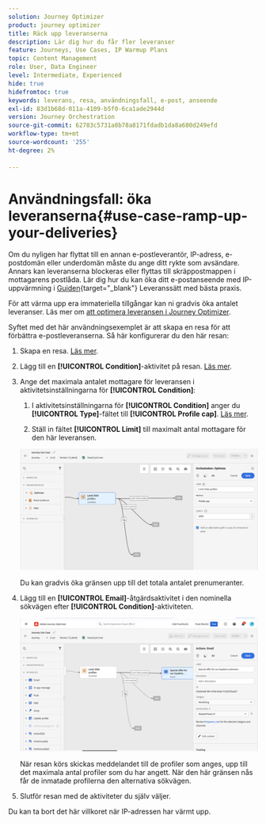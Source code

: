```yaml
---
solution: Journey Optimizer
product: journey optimizer
title: Räck upp leveranserna
description: Lär dig hur du får fler leveranser
feature: Journeys, Use Cases, IP Warmup Plans
topic: Content Management
role: User, Data Engineer
level: Intermediate, Experienced
hide: true
hidefromtoc: true
keywords: leverans, resa, användningsfall, e-post, anseende
exl-id: 83d1b68d-011a-4109-b5f0-6ca1ade2944d
version: Journey Orchestration
source-git-commit: 62783c5731a8b78a8171fdadb1da8a680d249efd
workflow-type: tm+mt
source-wordcount: '255'
ht-degree: 2%

---
```


# Användningsfall: öka leveranserna{#use-case-ramp-up-your-deliveries}

Om du nyligen har flyttat till en annan e-postleverantör, IP-adress, e-postdomän eller underdomän måste du ange ditt rykte som avsändare. Annars kan leveranserna blockeras eller flyttas till skräppostmappen i mottagarens postlåda. Lär dig hur du kan öka ditt e-postanseende med IP-uppvärmning i [Guiden &#x200B;](https://experienceleague.adobe.com/docs/deliverability-learn/deliverability-best-practice-guide/additional-resources/generic-resources/increase-reputation-with-ip-warming.html?lang=sv-SE){target="_blank"} Leveranssätt med bästa praxis.

För att värma upp era immateriella tillgångar kan ni gradvis öka antalet leveranser. Läs mer om [att optimera leveransen i Journey Optimizer](../reports/deliverability.md).

Syftet med det här användningsexemplet är att skapa en resa för att förbättra e-postleveranserna. Så här konfigurerar du den här resan:

1. Skapa en resa. [Läs mer](journey-gs.md).

1. Lägg till en **[!UICONTROL Condition]**-aktivitet på resan. [Läs mer](condition-activity.md).

1. Ange det maximala antalet mottagare för leveransen i aktivitetsinställningarna för **[!UICONTROL Condition]**:

   1. I aktivitetsinställningarna för **[!UICONTROL Condition]** anger du **[!UICONTROL Type]**-fältet till **[!UICONTROL Profile cap]**. [Läs mer](condition-activity.md#profile_cap).

   1. Ställ in fältet **[!UICONTROL Limit]** till maximalt antal mottagare för den här leveransen.

   ![](assets/profile-cap-condition.png)

   Du kan gradvis öka gränsen upp till det totala antalet prenumeranter.

1. Lägg till en **[!UICONTROL Email]**-åtgärdsaktivitet i den nominella sökvägen efter **[!UICONTROL Condition]**-aktiviteten.

   ![](assets/ramp-up-deliveries-message.png)

   När resan körs skickas meddelandet till de profiler som anges, upp till det maximala antal profiler som du har angett. När den här gränsen nås får de inmatade profilerna den alternativa sökvägen.

1. Slutför resan med de aktiviteter du själv väljer.

Du kan ta bort det här villkoret när IP-adressen har värmt upp.
